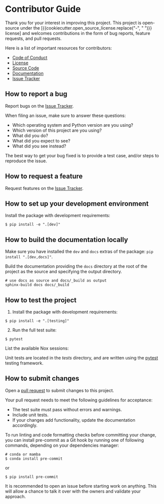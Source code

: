 # Contributor Guide

Thank you for your interest in improving this project.
This project is open-source under the [{{cookiecutter.open_source_license.replace("-", " ")}} license] and
welcomes contributions in the form of bug reports, feature requests, and pull requests.

Here is a list of important resources for contributors:

- [Code of Conduct]
- [License]
- [Source Code]
- [Documentation]
- [Issue Tracker]

## How to report a bug

Report bugs on the [Issue Tracker].

When filing an issue, make sure to answer these questions:

- Which operating system and Python version are you using?
- Which version of this project are you using?
- What did you do?
- What did you expect to see?
- What did you see instead?

The best way to get your bug fixed is to provide a test case,
and/or steps to reproduce the issue.

## How to request a feature

Request features on the [Issue Tracker].

## How to set up your development environment

Install the package with development requirements:

```console
$ pip install -e ".[dev]"
```

## How to build the documentation locally

Make sure you have installed the `dev` and `docs` extras of the package: `pip install ".[dev,docs]"`.

Build the documentation providing the `docs` directory at the root of the project as the source
and specifying the output directory.

```
# use docs as source and docs/_build as output
sphinx-build docs docs/_build
```

## How to test the project


1. Install the package with development requirements:

```console
$ pip install -e ".[testing]"
```

2. Run the full test suite:

```console
$ pytest
```

List the available Nox sessions:

Unit tests are located in the _tests_ directory,
and are written using the [pytest] testing framework.

[pytest]: https://pytest.readthedocs.io/

## How to submit changes

Open a [pull request] to submit changes to this project.

Your pull request needs to meet the following guidelines for acceptance:

- The test suite must pass without errors and warnings.
- Include unit tests.
- If your changes add functionality, update the documentation accordingly.

To run linting and code formatting checks before committing your change, you can install pre-commit as a Git hook by running one of following commands, depending on your dependencies manager:

```console
# conda or mamba
$ conda install pre-commit
```

or

```
$ pip install pre-commit
```


It is recommended to open an issue before starting work on anything.
This will allow a chance to talk it over with the owners and validate your approach.

[pull request]: https://github.com/{{cookiecutter.github_username}}/{{cookiecutter.project_name}}/pulls
[License]: https://opensource.org/licenses/{{cookiecutter.open_source_license}}
[Source Code]: https://github.com/{{cookiecutter.github_username}}/{{cookiecutter.project_name}}
[Documentation]: https://{{cookiecutter.project_name}}.readthedocs.io/
[Issue Tracker]: https://github.com/{{cookiecutter.github_username}}/{{cookiecutter.project_name}}/issues


<!-- github-only -->

[Code of Conduct]: CODE_OF_CONDUCT.md
